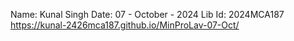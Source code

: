 Name: Kunal Singh
Date: 07 - October - 2024
Lib Id: 2024MCA187
https://kunal-2426mca187.github.io/MinProLav-07-Oct/
